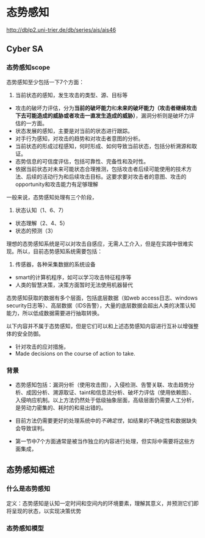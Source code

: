 # 态势感知

http://dblp2.uni-trier.de/db/series/ais/ais46

## Cyber SA

### 态势感知scope

态势感知至少包括一下7个方面：

1. 当前状态的感知，发生攻击的类型、源、目标等
- 攻击的破坏力评估，分为**当前的破坏能力**和**未来的破坏能力（攻击者继续攻击下去可能造成的威胁或者攻击一直发生造成的威胁）**，漏洞分析则是破坏力评估的一方面。
- 状态发展的感知，主要是对当前的状态进行跟踪。
- 对手行为感知，对攻击的趋势和对攻击者意图的分析。
- 当前状态的形成过程感知，何时形成、如何导致当前状态，包括分析溯源和取证。
- 态势信息的可信度评估，包括可靠性、完备性和及时性。
- 依据当前状态对未来可能状态合理推测，包括攻击者后续可能使用的技术方法、后续的活动行为和后续攻击目标。这要求要对攻击者的意图、攻击的opportunity和攻击能力有足够理解

一般来说，态势感知处理有三个阶段，

1. 状态认知（1、6、7）
- 状态理解（2、4、5）
- 状态的预测（3）

理想的态势感知系统是可以对攻击自感应，无需人工介入，但是在实践中很难实现。所以，目前态势感知系统需要包括：

1. 传感器，各种采集数据的系统设备
- smart的计算机程序，如可以学习攻击特征程序等
- 人类的智慧决策，决策方面暂时无法使用机器替代

态势感知获取的数据有多个层面，包括底层数据（如web access日志、windows security日志等）、高层数据（IDS告警），大量的底层数据会超出人类的决策认知能力，所以低成数据需要进行抽取转换。


以下内容并不属于态势感知，但是它们可以和上述态势感知内容进行互补以增强整体的安全防御。

- 针对攻击的应对措施，
- Made decisions on the course of action to take.

### 背景

- 态势感知包括：漏洞分析（使用攻击图），入侵检测、告警关联、攻击趋势分析、成因分析、溯源取证、taint和信息流分析、破坏力评估（使用依赖图）、入侵响应机制。以上方法仍然处于低级抽象层面，高级层面仍需要人工分析，是劳动力密集的、耗时的和易出错的。

- 目前方法仍需要更好的处理系统中的*不确定性*，如结果的不确定性和数据缺失会导致误判。
- 第一节中7个方面通常是被当作独立的内容进行处理，但实际中需要将这些方面集成，


## 态势感知概述

### 什么是态势感知

定义：态势感知是认知一定时间和空间内的环境要素，理解其意义，并预测它们即将呈现的状态，以实现决策优势


### 态势感知模型
